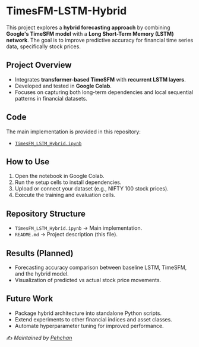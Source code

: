 # TimesFM-LSTM-Hybrid

This project explores a **hybrid forecasting approach** by combining **Google's TimeSFM model** with a **Long Short-Term Memory (LSTM) network**. The goal is to improve predictive accuracy for financial time series data, specifically stock prices.

## Project Overview
- Integrates **transformer-based TimeSFM** with **recurrent LSTM layers**.  
- Developed and tested in **Google Colab**.  
- Focuses on capturing both long-term dependencies and local sequential patterns in financial datasets.  

## Code
The main implementation is provided in this repository:  
- [`TimesFM_LSTM_Hybrid.ipynb`](TimesFM_LSTM_Hybrid.ipynb)  

## How to Use
1. Open the notebook in Google Colab.  
2. Run the setup cells to install dependencies.  
3. Upload or connect your dataset (e.g., NIFTY 100 stock prices).  
4. Execute the training and evaluation cells.  

## Repository Structure
- `TimesFM_LSTM_Hybrid.ipynb` → Main implementation.  
- `README.md` → Project description (this file).  

## Results (Planned)
- Forecasting accuracy comparison between baseline LSTM, TimeSFM, and the hybrid model.  
- Visualization of predicted vs actual stock price movements.  

## Future Work
- Package hybrid architecture into standalone Python scripts.  
- Extend experiments to other financial indices and asset classes.  
- Automate hyperparameter tuning for improved performance.  

✍️ *Maintained by [Pehchan](https://github.com/pehchanv)*  
